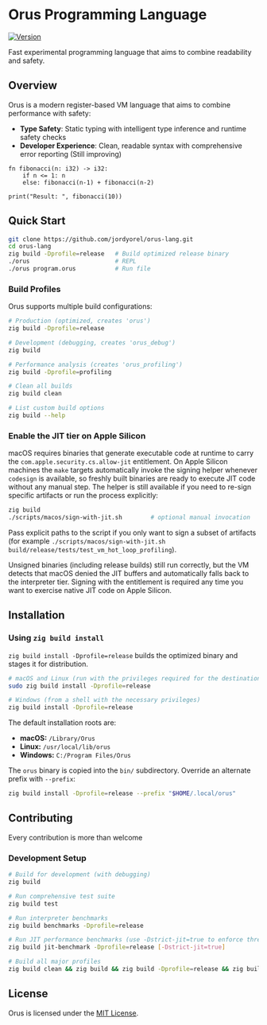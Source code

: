 # Orus Programming Language

[![Version](https://img.shields.io/badge/version-0.1.1-blue.svg)](CHANGELOG.md)

Fast experimental programming language that aims to combine readability and safety.

## Overview

Orus is a modern register-based VM language that aims to combine performance with safety:
- **Type Safety**: Static typing with intelligent type inference and runtime safety checks
- **Developer Experience**: Clean, readable syntax with comprehensive error reporting (Still improving)


```orus
fn fibonacci(n: i32) -> i32:
    if n <= 1: n
    else: fibonacci(n-1) + fibonacci(n-2)

print("Result: ", fibonacci(10))
```

## Quick Start

```bash
git clone https://github.com/jordyorel/orus-lang.git
cd orus-lang
zig build -Dprofile=release   # Build optimized release binary
./orus                        # REPL
./orus program.orus           # Run file
```

### Build Profiles

Orus supports multiple build configurations:

```bash
# Production (optimized, creates 'orus')
zig build -Dprofile=release

# Development (debugging, creates 'orus_debug')
zig build

# Performance analysis (creates 'orus_profiling')
zig build -Dprofile=profiling

# Clean all builds
zig build clean

# List custom build options
zig build --help
```

### Enable the JIT tier on Apple Silicon

macOS requires binaries that generate executable code at runtime to carry the
`com.apple.security.cs.allow-jit` entitlement. On Apple Silicon machines the
`make` targets automatically invoke the signing helper whenever `codesign` is
available, so freshly built binaries are ready to execute JIT code without any
manual step. The helper is still available if you need to re-sign specific
artifacts or run the process explicitly:

```bash
zig build
./scripts/macos/sign-with-jit.sh        # optional manual invocation
```

Pass explicit paths to the script if you only want to sign a subset of
artifacts (for example `./scripts/macos/sign-with-jit.sh build/release/tests/test_vm_hot_loop_profiling`).

Unsigned binaries (including release builds) still run correctly, but the VM
detects that macOS denied the JIT buffers and automatically falls back to the
interpreter tier. Signing with the entitlement is required any time you want to
exercise native JIT code on Apple Silicon.

## Installation

### Using `zig build install`

`zig build install -Dprofile=release` builds the optimized binary and stages it
for distribution.

```bash
# macOS and Linux (run with the privileges required for the destination)
sudo zig build install -Dprofile=release

# Windows (from a shell with the necessary privileges)
zig build install -Dprofile=release
```

The default installation roots are:

- **macOS:** `/Library/Orus`
- **Linux:** `/usr/local/lib/orus`
- **Windows:** `C:/Program Files/Orus`

The `orus` binary is copied into the `bin/` subdirectory. Override
an alternate prefix with `--prefix`:

```bash
zig build install -Dprofile=release --prefix "$HOME/.local/orus"
```


## Contributing
Every contribution is more than welcome

### Development Setup
```bash
# Build for development (with debugging)
zig build

# Run comprehensive test suite
zig build test

# Run interpreter benchmarks  
zig build benchmarks -Dprofile=release

# Run JIT performance benchmarks (use -Dstrict-jit=true to enforce thresholds)  
zig build jit-benchmark -Dprofile=release [-Dstrict-jit=true]

# Build all major profiles
zig build clean && zig build && zig build -Dprofile=release && zig build -Dprofile=profiling
```

## License

Orus is licensed under the [MIT License](LICENSE).
